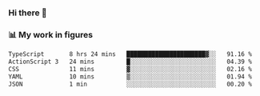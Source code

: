 ### Hi there 👋

### 📊 My work in figures

<!--START_SECTION:waka-->

```txt
TypeScript       8 hrs 24 mins   ██████████████████████▓░░   91.16 %
ActionScript 3   24 mins         █░░░░░░░░░░░░░░░░░░░░░░░░   04.39 %
CSS              11 mins         ▓░░░░░░░░░░░░░░░░░░░░░░░░   02.16 %
YAML             10 mins         ▒░░░░░░░░░░░░░░░░░░░░░░░░   01.94 %
JSON             1 min           ░░░░░░░░░░░░░░░░░░░░░░░░░   00.20 %
```

<!--END_SECTION:waka-->
